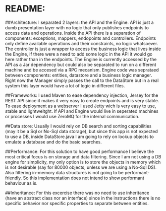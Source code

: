# README:

##Architecture:
I separated 2 layers: the API and the Engine. API is just a dumb presentation layer with no logic that only publishes endpoints to access data and operations.
Inside the API there is a separation of components: exceptions, mappers, endopoints and controllers. Endpoints only define available operations and their
constraints, no logic whatsoever. The controller is just a wrapper to access the business logic that lives inside the Engine, if there were a need to add some 
logic in the API it would go here rather than in the endpoints.
The Engine is currently accessed by the API as a Jar dependency but could also be separated to run on a different machine and be accesed via a RPC mecanism.
Engine code was seprataed between components: entities, datastore and a business logic manager. Right now the Manager simply passes the call to the DataStore
but in a real system this layer would have a lot of logic in different files.

##Frameworks:
I used Maven to ease dependency injection, Jersey for the REST API since it makes it very easy to create endpoints and is very stable. To ease deployment as
a webserver I used Jetty wich is very easy to use, stable and lightweitght.
If API and Engine would live in seperated machines or processes I would use ZeroMQ for the internal communication.

##Data store:
Usually I would rely on DB search and sorting capabilities (may it be a Sql or No-Sql data storage), 
but since this app is not expected to use a DB, inside DataStore.java I am going to rely on lookup objects to emulate a database and do the basic searches.

##Performance:
For this solution to have good performance I believe the most critical focus is on storage and data filtering. 
Since I am not using a DB engine for simplicity, my only option is to store the objects in memory which is not desirable 
(say for 80000 objects, unless we are using a No-Sql DS). Also filtering in-memory data structures is not going to be performant-friendly.
So this implementation does not intend to show performant behaviour as is.

##Inheritance:
For this excercise there was no need to use inheritance (have an abstract class nor an interface) since in the instructions there is no 
specific behavior nor specific properties to separate between entities.

